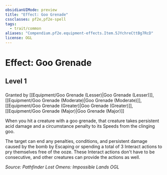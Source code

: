 ```yaml
---
obsidianUIMode: preview
title: "Effect: Goo Grenade"
cssclasses: pf2e,pf2e-spell
tags:
  - trait/common
aliases: "Compendium.pf2e.equipment-effects.Item.5JYchreCttBg7RcD"
license: OGL
---
```

# Effect: Goo Grenade
## Level 1
### 






Granted by [[Equipment/Goo Grenade (Lesser)|Goo Grenade (Lesser)]], [[Equipment/Goo Grenade (Moderate)|Goo Grenade (Moderate)]], [[Equipment/Goo Grenade (Greater)|Goo Grenade (Greater)]], [[Equipment/Goo Grenade (Major)|Goo Grenade (Major)]]

When you hit a creature with a goo grenade, that creature takes persistent acid damage and a circumstance penalty to its Speeds from the clinging goo.

The target can end any penalties, conditions, and persistent damage caused by the bomb by Escaping or spending a total of 3 Interact actions to pry themselves free of the ooze. These Interact actions don't have to be consecutive, and other creatures can provide the actions as well.

*Source: Pathfinder Lost Omens: Impossible Lands*
*OGL*